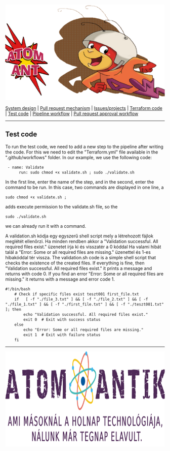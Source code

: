 <img src="https://github.com/MrN00b1101/AtomAntik/blob/main/documentation/atom_antik_header.png" alt="Team logo" style="height: 300px; width:100%;"/>
  
  [System design](https://github.com/MrN00b1101/AtomAntik/blob/main/documentation/system_designe.md)
  | [Pull request mechanism](https://github.com/MrN00b1101/AtomAntik/blob/main/documentation/pull_request_mechanism.md)
  | [Issues/projects](https://github.com/MrN00b1101/AtomAntik/blob/main/documentation/issues_projects.md)
  | [Terraform code](https://github.com/MrN00b1101/AtomAntik/blob/main/documentation/terraform_code.md)
  | [Test code](https://github.com/MrN00b1101/AtomAntik/blob/main/documentation/test_code.md)
  | [Pipeline workflow](https://github.com/MrN00b1101/AtomAntik/blob/main/documentation/pipeline_workflow.md)
  | [Pull request approval workflow](https://github.com/MrN00b1101/AtomAntik/blob/main/documentation/pull_request_aproval_workflow.md)
***
## Test code

 To run the test code, we need to add a new step to the pipeline after writing the code. For this we need to edit the "Terraform.yml" file available in the ".github/workflows" folder.
In our example, we use the following code:
```
 - name: Validate
      run: sudo chmod +x validate.sh ; sudo ./validate.sh
```
In the first line, enter the name of the step, and in the second, enter the command to be run. In this case, two commands are displayed in one line, a
```
sudo chmod +x validate.sh ;
```
adds execute permission to the validate.sh file, so the
```
sudo ./validate.sh
```
we can already run it with a command.


A validation.sh kódja egy egyszerű shell script mely a létrehozott fájlok meglétét ellenőrzi.
Ha minden rendben akkor a "Validation successful. All required files exist." üzenetet írja ki és visszatér a 0 kóddal Ha valami hibát talál a "Error: Some or all required files are missing." üzenettel és 1-es hibakóddal tér vissza.
The validation.sh code is a simple shell script that checks the existence of the created files.
If everything is fine, then "Validation successful. All required files exist." it prints a message and returns with code 0. If you find an error "Error: Some or all required files are missing." it returns with a message and error code 1.

```
#!/bin/bash
    # Check if specific files exist teszt001 first_file.txt
    if   [ -f "./file_3.txt" ] && [ -f "./file_2.txt" ] && [ -f "./file_1.txt" ] && [ -f "./first_file.txt" ] && [ -f "./teszt001.txt" ]; then
        echo "Validation successful. All required files exist."
        exit 0  # Exit with success status
    else
        echo "Error: Some or all required files are missing."
        exit 1  # Exit with failure status
    fi

```
***

<img src="https://github.com/MrN00b1101/AtomAntik/blob/main/documentation/atom_antik_footer.png" alt="Team logo" style="height: 300px; width:100%;"/>
